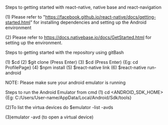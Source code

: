 Steps to getting started with react-native, native base and react-navigation

(1) Please refer to "https://facebook.github.io/react-native/docs/getting-started.html" for installing dependencies and setting up the Android environment

(2) Please refer to https://docs.nativebase.io/docs/GetStarted.html for setting up the environment. 


Steps to getting started with the repository using gitBash 

(1) $cd <your workspace>
(2) $git clone <URL> (Press Enter)
(3) $cd <project directory> (Press Enter) {Eg: cd ProfilePage}
(4) $npm install
(5) $react-native link
(6) $react-native run-android

NOTE: Please make sure your android emulator is running

Steps to run the Android Emulator from cmd
(1) cd <ANDROID_SDK_HOME> {Eg: C:/Users/User-name/AppData/Local/Android/Sdk/tools}

(2)To list the virtua devices do $emulator -list -avds

(3)emulator -avd <avd-name> (to open a virtual device)
